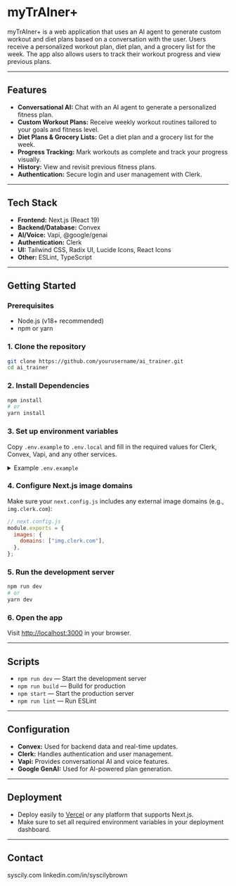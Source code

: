 # myTrAIner+

myTrAIner+ is a web application that uses an AI agent to generate custom workout and diet plans based on a conversation with the user. Users receive a personalized workout plan, diet plan, and a grocery list for the week. The app also allows users to track their workout progress and view previous plans.

---

## Features

- **Conversational AI:** Chat with an AI agent to generate a personalized fitness plan.
- **Custom Workout Plans:** Receive weekly workout routines tailored to your goals and fitness level.
- **Diet Plans & Grocery Lists:** Get a diet plan and a grocery list for the week.
- **Progress Tracking:** Mark workouts as complete and track your progress visually.
- **History:** View and revisit previous fitness plans.
- **Authentication:** Secure login and user management with Clerk.

---

## Tech Stack

- **Frontend:** Next.js (React 19)
- **Backend/Database:** Convex
- **AI/Voice:** Vapi, @google/genai
- **Authentication:** Clerk
- **UI:** Tailwind CSS, Radix UI, Lucide Icons, React Icons
- **Other:** ESLint, TypeScript

---

## Getting Started

### Prerequisites

- Node.js (v18+ recommended)
- npm or yarn

### 1. Clone the repository

```sh
git clone https://github.com/yourusername/ai_trainer.git
cd ai_trainer
```

### 2. Install Dependencies

```sh
npm install
# or
yarn install
```

### 3. Set up environment variables

Copy `.env.example` to `.env.local` and fill in the required values for Clerk, Convex, Vapi, and any other services.

<details>
<summary>Example <code>.env.example</code></summary>

```env
# Clerk (Authentication)
NEXT_PUBLIC_CLERK_PUBLISHABLE_KEY=your_clerk_publishable_key
CLERK_SECRET_KEY=your_clerk_secret_key
NEXT_PUBLIC_CLERK_SIGN_IN_URL=/sign-in
NEXT_PUBLIC_CLERK_SIGN_UP_URL=/sign-up
NEXT_PUBLIC_CLERK_FRONTEND_API_URL=https://your-clerk-frontend-api-url

# Vapi (AI Voice Agent)
NEXT_PUBLIC_ASSISTANT_ID=your_vapi_assistant_id
NEXT_PRIVATE_VAPI_API_KEY=your_vapi_private_api_key
NEXT_PUBLIC_VAPI_API_KEY=your_vapi_public_api_key

# Convex (Database/Backend)
CONVEX_DEPLOYMENT=dev:your-convex-deployment-slug
NEXT_PUBLIC_CONVEX_URL=https://your-convex-deployment.convex.cloud

# Google Gemini (AI)
GEMINI_API_KEY=your_google_gemini_api_key
```

</details>

### 4. Configure Next.js image domains

Make sure your `next.config.js` includes any external image domains (e.g., `img.clerk.com`):

```js
// next.config.js
module.exports = {
  images: {
    domains: ["img.clerk.com"],
  },
};
```

### 5. Run the development server

```sh
npm run dev
# or
yarn dev
```

### 6. Open the app

Visit [http://localhost:3000](http://localhost:3000) in your browser.

---

## Scripts

- `npm run dev` — Start the development server
- `npm run build` — Build for production
- `npm start` — Start the production server
- `npm run lint` — Run ESLint

---

## Configuration

- **Convex:** Used for backend data and real-time updates.
- **Clerk:** Handles authentication and user management.
- **Vapi:** Provides conversational AI and voice features.
- **Google GenAI:** Used for AI-powered plan generation.

---

## Deployment

- Deploy easily to [Vercel](https://vercel.com/) or any platform that supports Next.js.
- Make sure to set all required environment variables in your deployment dashboard.

---

## Contact

syscily.com
linkedin.com/in/syscilybrown
